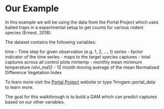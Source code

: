 # Our Example

In this example we will be using the data from the Portal Project which uses baited traps in a experimental setup to get counts for various rodent species (Ernest, 2018).

The dataset contains the following variables:

time - Time step for given observation (e.g. 1, 2, ..., t)
series - factor indicator of the time series - maps to the target species
captures - total captures across all control plots
mintemp - monthly mean minimum temperature
ndvi\_ma12 - 12 month moving average of the mean Normalised Difference Vegetation Index

To learn more visit the [Portal Project](https://portal.weecology.org/) website or type ?mvgam::portal\_data to learn more.

The goal for this walkthrough is to build a GAM which can predict captures based on our other variables.
